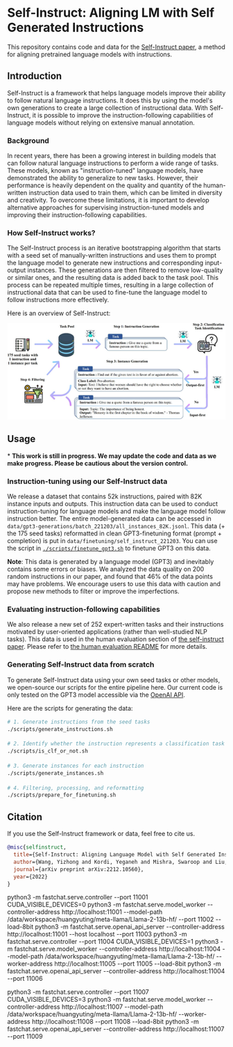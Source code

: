 # Self-Instruct: Aligning LM with Self Generated Instructions

This repository contains code and data for the [Self-Instruct paper](https://arxiv.org/abs/2212.10560), a method for aligning pretrained language models with instructions.

## Introduction

Self-Instruct is a framework that helps language models improve their ability to follow natural language instructions. It does this by using the model's own generations to create a large collection of instructional data. With Self-Instruct, it is possible to improve the instruction-following capabilities of language models without relying on extensive manual annotation.

### Background

In recent years, there has been a growing interest in building models that can follow natural language instructions to perform a wide range of tasks. These models, known as "instruction-tuned" language models, have demonstrated the ability to generalize to new tasks. However, their performance is heavily dependent on the quality and quantity of the human-written instruction data used to train them, which can be limited in diversity and creativity. To overcome these limitations, it is important to develop alternative approaches for supervising instruction-tuned models and improving their instruction-following capabilities.

### How Self-Instruct works?

The Self-Instruct process is an iterative bootstrapping algorithm that starts with a seed set of manually-written instructions and uses them to prompt the language model to generate new instructions and corresponding input-output instances. These generations are then filtered to remove low-quality or similar ones, and the resulting data is added back to the task pool. This process can be repeated multiple times, resulting in a large collection of instructional data that can be used to fine-tune the language model to follow instructions more effectively.

Here is an overview of Self-Instruct:

![The pipeline for generating instruction data from a language model itself.](docs/pipeline.JPG)

## Usage

\* **This work is still in progress. We may update the code and data as we make progress. Please be cautious about the version control.**

### Instruction-tuning using our Self-Instruct data

We release a dataset that contains 52k instructions, paired with 82K instance inputs and outputs. This instruction data can be used to conduct instruction-tuning for language models and make the language model follow instruction better. The entire model-generated data can be accessed in `data/gpt3-generations/batch_221203/all_instances_82K.jsonl`. This data (+ the 175 seed tasks) reformatted in clean GPT3-finetuning format (prompt + completion) is put in `data/finetuning/self_instruct_221203`. You can use the script in [`./scripts/finetune_gpt3.sh`](./scripts/finetune_gpt3.sh) to finetune GPT3 on this data.

**Note**: This data is generated by a language model (GPT3) and inevitably contains some errors or biases. We analyzed the data quality on 200 random instructions in our paper, and found that 46% of the data points may have problems. We encourage users to use this data with caution and propose new methods to filter or improve the imperfections.

### Evaluating instruction-following capabilities

We also release a new set of 252 expert-written tasks and their instructions motivated by user-oriented applications (rather than well-studied NLP tasks). This data is used in the human evaluation section of [the self-instruct paper](https://arxiv.org/abs/2212.10560). Please refer to [the human evaluation README](human_eval/README.md) for more details.

### Generating Self-Instruct data from scratch

To generate Self-Instruct data using your own seed tasks or other models, we open-source our scripts for the entire pipeline here. Our current code is only tested on the GPT3 model accessible via the [OpenAI API](https://beta.openai.com/docs/models/gpt-3).

Here are the scripts for generating the data:

```bash
# 1. Generate instructions from the seed tasks
./scripts/generate_instructions.sh

# 2. Identify whether the instruction represents a classification task or not
./scripts/is_clf_or_not.sh

# 3. Generate instances for each instruction
./scripts/generate_instances.sh

# 4. Filtering, processing, and reformatting
./scripts/prepare_for_finetuning.sh
```

## Citation

If you use the Self-Instruct framework or data, feel free to cite us.

```bibtex
@misc{selfinstruct,
  title={Self-Instruct: Aligning Language Model with Self Generated Instructions},
  author={Wang, Yizhong and Kordi, Yeganeh and Mishra, Swaroop and Liu, Alisa and Smith, Noah A. and Khashabi, Daniel and Hajishirzi, Hannaneh},
  journal={arXiv preprint arXiv:2212.10560},
  year={2022}
}
```


python3 -m fastchat.serve.controller --port 11001
CUDA_VISIBLE_DEVICES=0 python3 -m fastchat.serve.model_worker --controller-address http://localhost:11001 --model-path /data/workspace/huangyuting/meta-llama/Llama-2-13b-hf/ --port 11002 --load-8bit
python3 -m fastchat.serve.openai_api_server --controller-address http://localhost:11001 --host localhost --port 11003
python3 -m fastchat.serve.controller --port 11004
CUDA_VISIBLE_DEVICES=1 python3 -m fastchat.serve.model_worker --controller-address http://localhost:11004 --model-path /data/workspace/huangyuting/meta-llama/Llama-2-13b-hf/ --worker-address http://localhost:11005 --port 11005 --load-8bit
python3 -m fastchat.serve.openai_api_server --controller-address http://localhost:11004 --port 11006

python3 -m fastchat.serve.controller --port 11007
CUDA_VISIBLE_DEVICES=3 python3 -m fastchat.serve.model_worker --controller-address http://localhost:11007 --model-path /data/workspace/huangyuting/meta-llama/Llama-2-13b-hf/ --worker-address http://localhost:11008 --port 11008 --load-8bit
python3 -m fastchat.serve.openai_api_server --controller-address http://localhost:11007 --port 11009